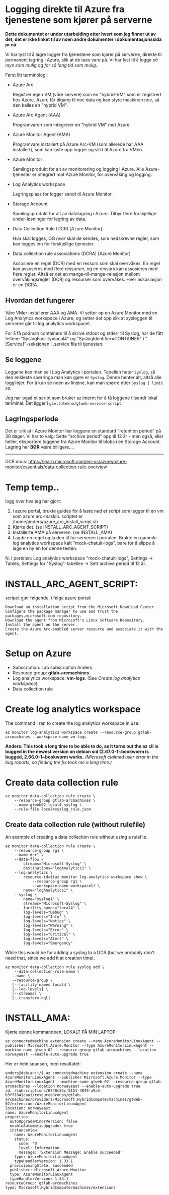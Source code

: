 # Logging direkte til Azure fra tjenestene som kjører på serverne

**Dette dokumentet er under utarbeiding etter hvert som jeg finner ut
av det, det er ikke linket til av noen andre dokumenter i dokumentasjonssida
pr nå.**

Vi har lyst til å lagre logger fra tjenestene som kjører på serverne,
direkte til permanent lagring i Azure, slik at de taes vare på. Vi har lyst
til å logge *så mye som mulig* og *for så lang tid som mulig*.

Først litt terminologi:

- Azure Arc

  Registrer egen VM (våre servere) som en "hybrid-VM" som er registrert hos
  Azure. Azure får tilgang til noe data og kan styre maskinen noe, så den
  kalles en "hybrid VM".

- Azure Arc Agent (AAA)

  Programvaren som integrerer en "hybrid VM" mot Azure.

- Azure Monitor Agent (AMA)

  Programvare installert på Azure Arc-VM (som allerede har AAA installert),
  som kan laste opp logger og slikt til Azure fra VMen.

- Azure Monitor

  Samlingsprodukt for alt av monitorering og logging i Azure. Alle
  Azure-tjenester er integrert mot Azure Monitor, for overvåking og logging.

- Log Analytics workspace

  Lagringsplass for logger sendt til Azure Monitor.

- Storage Account

  Samlingsprodukt for alt av datalagring i Azure. Tilbyr flere forskjellige
  under-løsninger for lagring av data.

- Data Collection Rule (DCR) [Azure Monitor]

  _Hva_ skal logges, OG _hvor_ skal de sendes, som nedskrevne regler, som
  kan legges inn for forskjellige tjenester.

- Data collection rule associations (DCRA) [Azure Monitor]

  Assosiere en regel (DCR) med en ressurs som skal overvåkes. En regel kan
  assoseres med flere ressurser, og en ressurs kan assosieres med flere regler.
  Altså er det en mange-til-mange-relasjon mellom overvåkingsregler (DCR) og
  ressurser som overvåkes. Hver assosiasjon er en DCRA.


## Hvordan det fungerer

Våre VMer installerer AAA og AMA. Vi setter op en Azure Monitor med en
Log Analytics workspace i Azure, og setter det opp slik at sysloggen til
serverne går til log analytics workspacet.

For å få podman containers til å skrive stdout og stderr til Syslog,
har de fått feltene "SyslogFacility=local4" og "SyslogIdentifier=CONTAINER"
i "[Service]"-seksjonen i .service fila til tjenesten.


## Se loggene

Loggene kan man se i Log Analytics i portalen. Tabellen heter `Syslog`, så
den enkleste spørringa man kan gjøre er `Syslog`. Denne henter alt, altså
alle logglinjer. For å kun se noen av linjene, kan man spørre etter
`Syslog | limit 50`.

Jeg har også et script som bruker `az` internt for å få loggene tilsendt
lokal teriminal. Det ligger i `giellatekno/gtweb-service-script`.


## Lagringsperiode

Det er slik at i Azure Monitor har loggene en standard "retention period" på
30 dager. Vi har to valg: Sette "archive period" opp til 12 år - men også,
eller heller, eksportere loggene fra Azure Monitor til blobs i en Storage
Account. Lagring her **BØR** være billigere....


---



DCR docs: https://learn.microsoft.com/en-us/azure/azure-monitor/essentials/data-collection-rule-overview


# Temp temp..

logg over hva jeg har gjort:

1. i azure portal, brukte guides for å laste ned et script som legger
   til en vm som azure arc-maskin.
   scriptet er /home/anders/azure_arc_install_script.sh
2. Kjørte det.   (se INSTALL_ARC_AGENT_SCRIPT)
3. Installerte AMA på serveren. (se INSTALL_AMA)
4. Lagde en regel og la den til for serveren i portalen.
   Brukte en gammle log analytics workspace kalt "mock-chatuit-logs",
   bare for å slippe å lage en ny en for denne testen.

N. I portalen: Log analytics workspace "mock-chatuit-logs", Settings -> Tables,
   Settings for "Syslog"-tabellen -> Sett archive period til 12 år.




# INSTALL_ARC_AGENT_SCRIPT:

scripet gjør følgende, i følge azure portal:

    Download an installation script from the Microsoft Download Center.
    Configure the package manager to use and trust the packages.microsoft.com repository.
    Download the agent from Microsoft's Linux Software Repository.
    Install the agent on the server.
    Create the Azure Arc-enabled server resource and associate it with the agent.


# Setup on Azure

- Subscription: Lab subscription Anders.
- Resource group: **gtlab-arcmachines**.
- Log analytics workspace: **vm-logs**. (See *Create log analytics workspace*)
- Data collection rule


# Create log analytics workspace

The command I ran to create the log analytics workspace in use:

    az monitor log-analytics workspace create --resource-group gtlab-arcmachines --workspace-name vm-logs

**Anders: This took a long time to be able to do, as it turns out the az cli
is bugged in the newest version on debian sid (2.67.0-1~bookworm is bugged,
2.66.0-1~bookworm works.** *(Microsoft claimed user error in the bug reports,
so finding the fix took me a long time.)*


# Create data collection rule

    az monitor data-collection rule create \
        --resource-group gtlab-arcmachines \
        --name gtweb02-local4-syslog \
        --rule-file local4syslog_rule.json


## Create data collection rule (without rulefile)

An example of creating a data collection rule without using a rulefile.

    az monitor data-collection rule create \
        --resource-group rg1 \
        --name dcr1 \
        --data-flow \
            streams="Microsoft-Syslog" \
            destinations="logAnalytics1" \
        --log-analytics \
            resource-id=$(az monitor log-analytics workspace show \
                --resource-group rg1 \
                --workspace-name workspace1) \
            name="logAnalytics1" \
        --syslog \
            name="syslog1" \
            streams="Microsoft-Syslog" \
            facility-names="local4" \
            log-levels="Debug" \
            log-levels="Info" \
            log-levels="Notice" \
            log-levels="Warning" \
            log-levels="Error" \
            log-levels="Critical" \
            log-levels="Alert" \
            log-levels="Emergency"

While this would be for adding a syslog to a DCR (but we probably don't need
that, since we add it at creation time).

    az monitor data-collection rule syslog add \
        --data-collection-rule-name \
       --name \
       --resource-group \
       [--facility-names local4 \
       [--log-levels] \
       [--streams] \
       [--transform-kql]

# INSTALL_AMA:

Kjørte denne kommandoen, LOKALT PÅ MIN LAPTOP:

    az connectedmachine extension create --name AzureMonitorLinuxAgent --publisher Microsoft.Azure.Monitor --type AzureMonitorLinuxAgent --machine-name gtweb-02 --resource-group gtlab-arcmachines --location norwayeast --enable-auto-upgrade true

Her er hele seansen, med resultatet:

    anders@debian:~/$ az connectedmachine extension create --name AzureMonitorLinuxAgent --publisher Microsoft.Azure.Monitor --type AzureMonitorLinuxAgent --machine-name gtweb-02 --resource-group gtlab-arcmachines --location norwayeast --enable-auto-upgrade true
    id: /subscriptions/6748c55c-5151-4849-a9a3-b3ff1841caa1/resourceGroups/gtlab-arcmachines/providers/Microsoft.HybridCompute/machines/gtweb-02/extensions/AzureMonitorLinuxAgent
    location: norwayeast
    name: AzureMonitorLinuxAgent
    properties:
      autoUpgradeMinorVersion: false
      enableAutomaticUpgrade: true
      instanceView:
        name: AzureMonitorLinuxAgent
        status:
          code: '0'
          level: Information
          message: 'Extension Message: Enable succeeded'
        type: AzureMonitorLinuxAgent
        typeHandlerVersion: 1.33.1
      provisioningState: Succeeded
      publisher: Microsoft.Azure.Monitor
      type: AzureMonitorLinuxAgent
      typeHandlerVersion: 1.33.1
    resourceGroup: gtlab-arcmachines
    type: Microsoft.HybridCompute/machines/extensions
